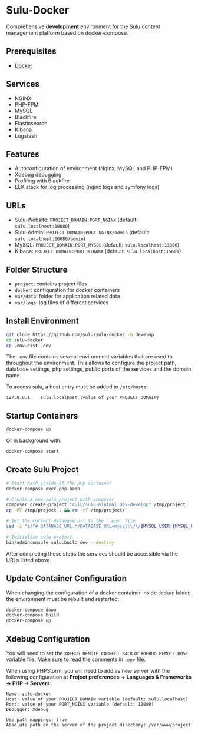 # Sulu-Docker

Comprehensive **development** environment for the [Sulu](https://sulu.io/) content management platform based on docker-compose.

## Prerequisites

* [Docker](https://docs.docker.com/engine/installation/)

## Services

* NGINX
* PHP-FPM
* MySQL
* Blackfire
* Elasticsearch
* Kibana
* Logstash

## Features

* Autoconfiguration of environment (Nginx, MySQL and PHP-FPM)
* Xdebug debugging
* Profiling with Blackfire
* ELK stack for log processing (nginx logs and symfony logs)

## URLs

* Sulu-Website: `PROJECT_DOMAIN:PORT_NGINX` (default: `sulu.localhost:10080`)
* Sulu-Admin: `PROJECT_DOMAIN:PORT_NGINX/admin` (default: `sulu.localhost:10080/admin`)
* MySQL: `PROJECT_DOMAIN:PORT_MYSQL` (default: `sulu.localhost:13306`)
* Kibana: `PROJECT_DOMAIN:PORT_KIBANA` (default: `sulu.localhost:15601`)

## Folder Structure

* `project`: contains project files 
* `docker`: configuration for docker containers
* `var/data`: folder for application related data
* `var/logs`: log files of different services

## Install Environment

```bash
git clone https://github.com/sulu/sulu-docker -b develop
cd sulu-docker
cp .env.dist .env
```

The `.env` file contains several environment variables that are used to throughout the environment. 
This allows to configure the project path, database settings, php settings, public ports of the services and the domain name.

To access sulu, a host entry must be added to `/etc/hosts`:

```
127.0.0.1    sulu.localhost (value of your PROJECT_DOMAIN)
```

## Startup Containers

```bash
docker-compose up
```

Or in background with:

```bash
docker-compose start
```

## Create Sulu Project

```bash
# Start bash inside of the php container
docker-compose exec php bash

# Create a new sulu project with composer
composer create-project "sulu/sulu-minimal:dev-develop" /tmp/project
cp -RT /tmp/project . && rm -rf /tmp/project/

# Set the correct database url to the `.env` file
sed -i "s/^# DATABASE_URL.*/DATABASE_URL=mysql:\/\/$MYSQL_USER:$MYSQL_PASSWORD@mysql:3306\/$MYSQL_DATABASE/" .env

# Initialize sulu project
bin/adminconsole sulu:build dev --destroy
```

After completing these steps the services should be accessible via the URLs listed above.

## Update Container Configuration

When changing the configuration of a docker container inside `docker` folder, the environment must be rebuilt and restarted:

```bash
docker-compose down
docker-compose build
docker-compose up
```

## Xdebug Configuration

You will need to set the `XDEBUG_REMOTE_CONNECT_BACK` or `XDEBUG_REMOTE_HOST` variable file. Make sure to read the comments in `.env` file.

When using PHPStorm, you will need to add as new server with the following configuration at **Project preferences -> Languages & Frameworks -> PHP -> Servers:**

```
Name: sulu-docker
Host: value of your PROJECT_DOMAIN variable (default: sulu.localhost)
Port: value of your PORT_NGINX variable (default: 10080)
Debugger: Xdebug

Use path mappings: true
Absolute path on the server of the project directory: /var/www/project
```
